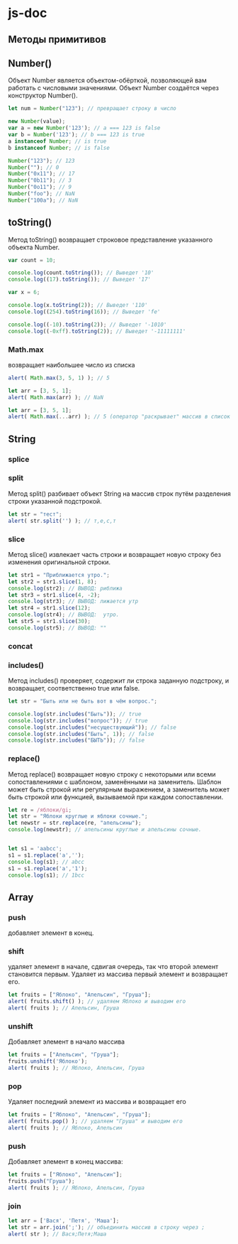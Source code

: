 # js-doc

## Методы примитивов
## Number()
Объект Number является объектом-обёрткой, позволяющей вам работать с числовыми значениями. Объект Number создаётся через конструктор Number().
```js
let num = Number("123"); // превращает строку в число

new Number(value);
var a = new Number('123'); // a === 123 is false
var b = Number('123'); // b === 123 is true
a instanceof Number; // is true
b instanceof Number; // is false

Number("123"); // 123
Number(""); // 0
Number("0x11"); // 17
Number("0b11"); // 3
Number("0o11"); // 9
Number("foo"); // NaN
Number("100a"); // NaN
```

## toString()
Метод toString() возвращает строковое представление указанного объекта Number.
```js
var count = 10;

console.log(count.toString()); // Выведет '10'
console.log((17).toString()); // Выведет '17'

var x = 6;

console.log(x.toString(2)); // Выведет '110'
console.log((254).toString(16)); // Выведет 'fe'

console.log((-10).toString(2)); // Выведет '-1010'
console.log((-0xff).toString(2)); // Выведет '-11111111'
```


###  Math.max
возвращает наибольшее число из списка
```js
alert( Math.max(3, 5, 1) ); // 5

```
```js
let arr = [3, 5, 1];
alert( Math.max(arr) ); // NaN
```

```js
let arr = [3, 5, 1];
alert( Math.max(...arr) ); // 5 (оператор "раскрывает" массив в список аргументов)
```




## String

### splice

### split
Метод split() разбивает объект String на массив строк путём разделения строки указанной подстрокой.
```js
let str = "тест";
alert( str.split('') ); // т,е,с,т
```

### slice
Метод slice() извлекает часть строки и возвращает новую строку без изменения оригинальной строки.

```js
let str1 = "Приближается утро.";
let str2 = str1.slice(1, 8);
console.log(str2); // ВЫВОД: риближа
let str3 = str1.slice(4, -2);
console.log(str3); // ВЫВОД: лижается утр
let str4 = str1.slice(12);
console.log(str4); // ВЫВОД:  утро.
let str5 = str1.slice(30);
console.log(str5); // ВЫВОД: ""
```

### concat

### includes()
Метод includes() проверяет, содержит ли строка заданную подстроку, и возвращает, соответственно true или false.

```js
let str = "Быть или не быть вот в чём вопрос.";

console.log(str.includes("Быть")); // true
console.log(str.includes("вопрос")); // true
console.log(str.includes("несуществующий")); // false
console.log(str.includes("Быть", 1)); // false
console.log(str.includes("БЫТЬ")); // false
```

### replace()
Метод replace() возвращает новую строку с некоторыми или всеми сопоставлениями с шаблоном, заменёнными на заменитель. Шаблон может быть строкой или регулярным выражением, а заменитель может быть строкой или функцией, вызываемой при каждом сопоставлении.
```js
let re = /яблоки/gi;
let str = "Яблоки круглые и яблоки сочные.";
let newstr = str.replace(re, "апельсины");
console.log(newstr); // апельсины круглые и апельсины сочные.
```
```js

let s1 = 'aabcc';
s1 = s1.replace('a','');
console.log(s1); // abcc
s1 = s1.replace('a','1');
console.log(s1); // 1bcc


```



## Array

### push
добавляет элемент в конец.

### shift
удаляет элемент в начале, сдвигая очередь, так что второй элемент становится первым.
Удаляет из массива первый элемент и возвращает его.
```js
let fruits = ["Яблоко", "Апельсин", "Груша"];
alert( fruits.shift() ); // удаляем Яблоко и выводим его
alert( fruits ); // Апельсин, Груша
```

### unshift
Добавляет элемент в начало массива
```js
let fruits = ["Апельсин", "Груша"];
fruits.unshift('Яблоко');
alert( fruits ); // Яблоко, Апельсин, Груша
```


### pop
Удаляет последний элемент из массива и возвращает его
```js
let fruits = ["Яблоко", "Апельсин", "Груша"];
alert( fruits.pop() ); // удаляем "Груша" и выводим его
alert( fruits ); // Яблоко, Апельсин
```

### push
Добавляет элемент в конец массива:
```js
let fruits = ["Яблоко", "Апельсин"];
fruits.push("Груша");
alert( fruits ); // Яблоко, Апельсин, Груша
```





### join
```js
let arr = ['Вася', 'Петя', 'Маша'];
let str = arr.join(';'); // объединить массив в строку через ;
alert( str ); // Вася;Петя;Маша
```




